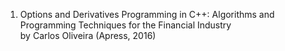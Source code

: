 1. Options and Derivatives Programming in C++: Algorithms and Programming Techniques for the Financial Industry <br />
by Carlos Oliveira (Apress, 2016)
